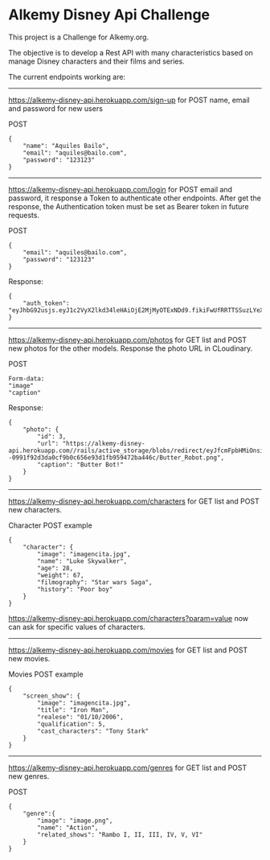 # Alkemy Disney Api Challenge

This project is a Challenge for Alkemy.org.

The objective is to develop a Rest API with many characteristics based on manage Disney characters and their films and series.

The current endpoints working are:

--------------------------------------------

https://alkemy-disney-api.herokuapp.com/sign-up for POST name, email and password for new users

POST
```
{
    "name": "Aquiles Bailo",
    "email": "aquiles@bailo.com",
    "password": "123123"
}
```

--------------------------------------------

https://alkemy-disney-api.herokuapp.com/login for POST email and password, it response a Token to authenticate other endpoints.
After get the response, the Authentication token must be set as Bearer token in future requests.

POST

```
{
    "email": "aquiles@bailo.com",
    "password": "123123"
}
```

Response:

```
{
    "auth_token": "eyJhbG92usjs.eyJ1c2VyX2lkd34leHAiOjE2MjMyOTExNDd9.fikiFwUfRRTTSSuzLYeX2iJNi8bq7GZz9rZqRC2c"
}
```

--------------------------------------------

https://alkemy-disney-api.herokuapp.com/photos for GET list and POST new photos for the other models. Response the photo URL in CLoudinary.

POST

```
Form-data:
"image"
"caption"
```
Response:

```
{
    "photo": {
        "id": 3,
        "url": "https://alkemy-disney-api.herokuapp.com//rails/active_storage/blobs/redirect/eyJfcmFpbHMiOnsibWVzc2FnZSI6IkJBaHBDQT09IiwiZXhwIjpudWxsLCJwdXIiOiJibG9iX2lkIn19--0991f92d3da0cf9b0c656e93d1fb959472ba446c/Butter_Robot.png",
        "caption": "Butter Bot!"
    }
}
```

--------------------------------------------

https://alkemy-disney-api.herokuapp.com/characters for GET list and POST new characters.

Character POST example

```
{
    "character": {
        "image": "imagencita.jpg",
        "name": "Luke Skywalker",
        "age": 28,
        "weight": 67,
        "filmography": "Star wars Saga",
        "history": "Poor boy"
    }
}
```

https://alkemy-disney-api.herokuapp.com/characters?param=value now can ask for specific values of characters.

--------------------------------------------

https://alkemy-disney-api.herokuapp.com/movies   for GET list and POST new movies.

Movies POST example

```
{
    "screen_show": {
        "image": "imagencita.jpg",
        "title": "Iron Man",
        "realese": "01/10/2006",
        "qualification": 5,
        "cast_characters": "Tony Stark"
    }
}
```

--------------------------------------------

https://alkemy-disney-api.herokuapp.com/genres   for GET list and POST new genres.

POST

```
{
    "genre":{
        "image": "image.png",
        "name": "Action",
        "related_shows": "Rambo I, II, III, IV, V, VI"
    }
}
```

